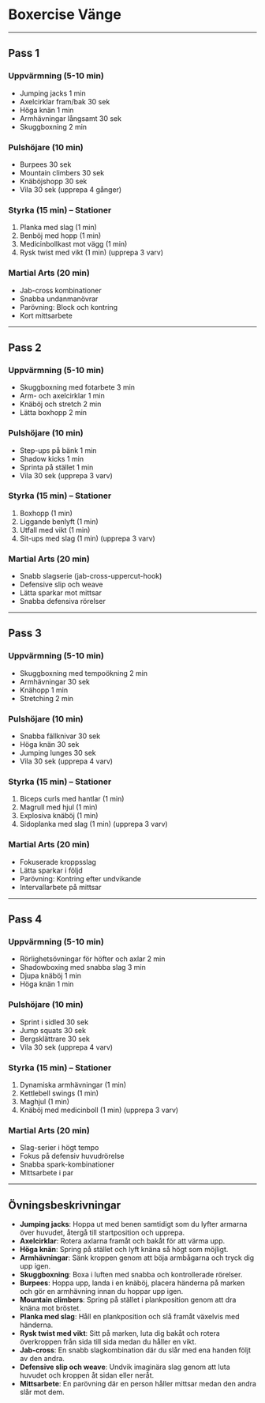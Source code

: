 # Boxercise Vänge

---

## Pass 1

### Uppvärmning (5-10 min)
- Jumping jacks 1 min
- Axelcirklar fram/bak 30 sek
- Höga knän 1 min
- Armhävningar långsamt 30 sek
- Skuggboxning 2 min

### Pulshöjare (10 min)
- Burpees 30 sek
- Mountain climbers 30 sek
- Knäböjshopp 30 sek
- Vila 30 sek
(upprepa 4 gånger)

### Styrka (15 min) – Stationer
1. Planka med slag (1 min)
2. Benböj med hopp (1 min)
3. Medicinbollkast mot vägg (1 min)
4. Rysk twist med vikt (1 min)
(upprepa 3 varv)

### Martial Arts (20 min)
- Jab-cross kombinationer
- Snabba undanmanövrar
- Parövning: Block och kontring
- Kort mittsarbete

---

## Pass 2

### Uppvärmning (5-10 min)
- Skuggboxning med fotarbete 3 min
- Arm- och axelcirklar 1 min
- Knäböj och stretch 2 min
- Lätta boxhopp 2 min

### Pulshöjare (10 min)
- Step-ups på bänk 1 min
- Shadow kicks 1 min
- Sprinta på stället 1 min
- Vila 30 sek
(upprepa 3 varv)

### Styrka (15 min) – Stationer
1. Boxhopp (1 min)
2. Liggande benlyft (1 min)
3. Utfall med vikt (1 min)
4. Sit-ups med slag (1 min)
(upprepa 3 varv)

### Martial Arts (20 min)
- Snabb slagserie (jab-cross-uppercut-hook)
- Defensive slip och weave
- Lätta sparkar mot mittsar
- Snabba defensiva rörelser

---

## Pass 3

### Uppvärmning (5-10 min)
- Skuggboxning med tempoökning 2 min
- Armhävningar 30 sek
- Knähopp 1 min
- Stretching 2 min

### Pulshöjare (10 min)
- Snabba fällknivar 30 sek
- Höga knän 30 sek
- Jumping lunges 30 sek
- Vila 30 sek
(upprepa 4 varv)

### Styrka (15 min) – Stationer
1. Biceps curls med hantlar (1 min)
2. Magrull med hjul (1 min)
3. Explosiva knäböj (1 min)
4. Sidoplanka med slag (1 min)
(upprepa 3 varv)

### Martial Arts (20 min)
- Fokuserade kroppsslag
- Lätta sparkar i följd
- Parövning: Kontring efter undvikande
- Intervallarbete på mittsar

---

## Pass 4

### Uppvärmning (5-10 min)
- Rörlighetsövningar för höfter och axlar 2 min
- Shadowboxing med snabba slag 3 min
- Djupa knäböj 1 min
- Höga knän 1 min

### Pulshöjare (10 min)
- Sprint i sidled 30 sek
- Jump squats 30 sek
- Bergsklättrare 30 sek
- Vila 30 sek
(upprepa 4 varv)

### Styrka (15 min) – Stationer
1. Dynamiska armhävningar (1 min)
2. Kettlebell swings (1 min)
3. Maghjul (1 min)
4. Knäböj med medicinboll (1 min)
(upprepa 3 varv)

### Martial Arts (20 min)
- Slag-serier i högt tempo
- Fokus på defensiv huvudrörelse
- Snabba spark-kombinationer
- Mittsarbete i par

---

## Övningsbeskrivningar

- **Jumping jacks**: Hoppa ut med benen samtidigt som du lyfter armarna över huvudet, återgå till startposition och upprepa.
- **Axelcirklar**: Rotera axlarna framåt och bakåt för att värma upp.
- **Höga knän**: Spring på stället och lyft knäna så högt som möjligt.
- **Armhävningar**: Sänk kroppen genom att böja armbågarna och tryck dig upp igen.
- **Skuggboxning**: Boxa i luften med snabba och kontrollerade rörelser.
- **Burpees**: Hoppa upp, landa i en knäböj, placera händerna på marken och gör en armhävning innan du hoppar upp igen.
- **Mountain climbers**: Spring på stället i plankposition genom att dra knäna mot bröstet.
- **Planka med slag**: Håll en plankposition och slå framåt växelvis med händerna.
- **Rysk twist med vikt**: Sitt på marken, luta dig bakåt och rotera överkroppen från sida till sida medan du håller en vikt.
- **Jab-cross**: En snabb slagkombination där du slår med ena handen följt av den andra.
- **Defensive slip och weave**: Undvik imaginära slag genom att luta huvudet och kroppen åt sidan eller neråt.
- **Mittsarbete**: En parövning där en person håller mittsar medan den andra slår mot dem.
